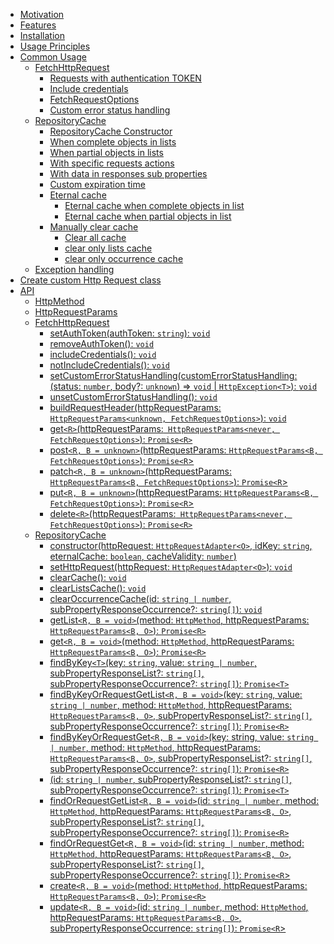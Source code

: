 - [Motivation](#motivation)
- [Features](#features)
- [Installation](#installation)
- [Usage Principles](#usage-principles)
- [Common Usage](#common-usage)
  - [FetchHttpRequest](#fetchHttpRequest)
    - [Requests with authentication TOKEN](requests-with-authentication-token)
    - [Include credentials](Include-credentials)
    - [FetchRequestOptions](FetchRequestOptions)
    - [Custom error status handling](Custom-error-status-handling)
  - [RepositoryCache](#RepositoryCache)
    - [RepositoryCache Constructor](#RepositoryCache-Constructor)
    - [When complete objects in lists](#when-complete-objects-in-lists)
    - [When partial objects in lists](#when-partial-objects-in-lists)
    - [With specific requests actions](#With-specific-requests-actions)
    - [With data in responses sub properties](#With-data-in-responses-sub-properties)
    - [Custom expiration time](#custom-expiration-time)
    - [Eternal cache](#eternal-cache)
      - [Eternal cache when complete objects in list](#eternal-cache-when-complete-objects-in-list)
      - [Eternal cache when partial objects in list](#eternal-cache-when-partial-objects-in-list)
    - [Manually clear cache](#manually-clear-cache)
      - [Clear all cache](#Clear-all-cache)
      - [clear only lists cache](#clear-only-lists-cache)
      - [clear only occurrence cache](#clear-only-occurrence-cache)
  - [Exception handling](#exception-handling)
- [Create custom Http Request class](#create-custom-http-request-class)
- [API](#api)
  - [HttpMethod](#httpMethod-api)
  - [HttpRequestParams](#httpRequestParams-api)
  - [FetchHttpRequest](#fetchHttpRequest-api)
    - [setAuthToken(authToken: `string`): `void`](#setAuthToken)
    - [removeAuthToken(): `void`](#removeAuthToken)
    - [includeCredentials(): `void`](#includeCredentials)
    - [notIncludeCredentials(): `void`](#notIncludeCredentials)
    - [setCustomErrorStatusHandling(customErrorStatusHandling: (status: `number`, body?: `unknown`) => `void` | `HttpException<T>`): `void`](#setCustomErrorStatusHandling)
    - [unsetCustomErrorStatusHandling(): `void`](#unsetCustomErrorStatusHandling)
    - [buildRequestHeader(httpRequestParams: `HttpRequestParams<unknown, FetchRequestOptions>`): `void`](#buildRequestHeader)
    - [get`<R>`(httpRequestParams:` HttpRequestParams<never, FetchRequestOptions>`): `Promise<R>`](#fetchHttpRequest-get)
    - [post`<R, B = unknown>`(httpRequestParams: `HttpRequestParams<B, FetchRequestOptions>`): `Promise<R`>](#fetchHttpRequest-post)
    - [patch`<R, B = unknown>`(httpRequestParams: `HttpRequestParams<B, FetchRequestOptions>`): `Promise<R`>](#fetchHttpRequest-patch)
    - [put`<R, B = unknown>`(httpRequestParams: `HttpRequestParams<B, FetchRequestOptions>`): `Promise<R`>](#fetchHttpRequest-put)
    - [delete`<R>`(httpRequestParams:` HttpRequestParams<never, FetchRequestOptions>`): `Promise<R>`](#fetchHttpRequest-get)
  - [RepositoryCache](#RepositoryCache-api)
    - [constructor(httpRequest: `HttpRequestAdapter<O>`, idKey: `string`, eternalCache: `boolean`, cacheValidity: `number`)](#RepositoryCache-constructor)
    - [setHttpRequest(httpRequest: `HttpRequestAdapter<O>`): `void`](#setHttpRequest)
    - [clearCache(): `void`](#clearCache)
    - [clearListsCache(): `void`](#clearListsCache)
    - [clearOccurrenceCache(id: `string | number`, subPropertyResponseOccurrence?: `string[]`): `void`](#clearOccurrenceCache)
    - [getList`<R, B = void>`(method: `HttpMethod`, httpRequestParams: `HttpRequestParams<B, O>`): `Promise<R>`](#getList)
    - [get`<R, B = void>`(method: `HttpMethod`, httpRequestParams: `HttpRequestParams<B, O>`): `Promise<R>`](#get)
    - [findByKey`<T>`(key: `string`, value: `string | number`, subPropertyResponseList?: `string[]`, subPropertyResponseOccurrence?: `string[]`): `Promise<T>`](#findByKey)
    - [findByKeyOrRequestGetList`<R, B = void>`(key: `string`, value: `string | number`, method: `HttpMethod`, httpRequestParams: `HttpRequestParams<B, O>`, subPropertyResponseList?: `string[]`, subPropertyResponseOccurrence?: `string[]`): `Promise<R>`](#findByKeyOrRequestGetList)
    - [findByKeyOrRequestGet`<R, B = void>`(key: string, value: `string | number`, method: `HttpMethod`, httpRequestParams: `HttpRequestParams<B, O>`, subPropertyResponseList?: `string[]`, subPropertyResponseOccurrence?: `string[]`): `Promise<R>`](#findByKeyOrRequestGet)
    - [<T>(id: `string | number`, subPropertyResponseList?: `string[]`, subPropertyResponseOccurrence?: `string[]`): `Promise<T>`](#find)
    - [findOrRequestGetList`<R, B = void>`(id: `string | number`, method: `HttpMethod`, httpRequestParams: `HttpRequestParams<B, O>`, subPropertyResponseList?: `string[]`, subPropertyResponseOccurrence?: `string[]`): `Promise<R>`](#findOrRequestGetList)
    - [findOrRequestGet`<R, B = void>`(id: `string | number`, method: `HttpMethod`, httpRequestParams: `HttpRequestParams<B, O>`, subPropertyResponseList?: `string[]`, subPropertyResponseOccurrence?: `string[]`): `Promise<R`>](#findOrRequestGet)
    - [create`<R, B = void>`(method: `HttpMethod`, httpRequestParams: `HttpRequestParams<B, O>`): `Promise<R>`](#create)
    - [ update`<R, B = void>`(id: `string | number`, method: `HttpMethod`, httpRequestParams: `HttpRequestParams<B, O>`, subPropertyResponseOccurrence: `string[]`): `Promise<R`>](#update)
